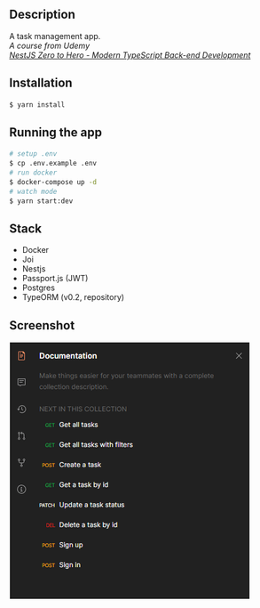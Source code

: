 ## Description
A task management app.  
*A course from Udemy*  
*[NestJS Zero to Hero - Modern TypeScript Back-end Development](https://www.udemy.com/course/nestjs-zero-to-hero/)*

## Installation

```bash
$ yarn install
```

## Running the app

```bash
# setup .env
$ cp .env.example .env
# run docker
$ docker-compose up -d
# watch mode
$ yarn start:dev
```

## Stack

- Docker
- Joi
- Nestjs
- Passport.js (JWT)
- Postgres
- TypeORM (v0.2, repository)

## Screenshot
![postman-collection](postman-collection.png)
